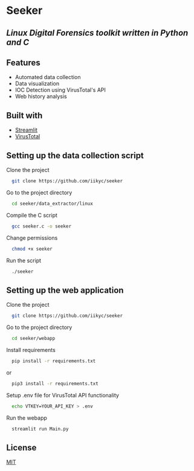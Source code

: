 # Seeker
## _Linux Digital Forensics toolkit written in Python and C_

## Features

- Automated data collection
- Data visualization
- IOC Detection using VirusTotal's API
- Web history analysis

## Built with

- [Streamlit](https://streamlit.io)
- [VirusTotal](http://virustotal.com)


## Setting up the data collection script

Clone the project

```bash
  git clone https://github.com/iikyc/seeker
```

Go to the project directory

```bash
  cd seeker/data_extractor/linux
```

Compile the C script

```bash
  gcc seeker.c -o seeker
```

Change permissions

```bash
  chmod +x seeker
```

Run the script

```bash
  ./seeker
```

## Setting up the web application

Clone the project

```bash
  git clone https://github.com/iikyc/seeker
```

Go to the project directory

```bash
  cd seeker/webapp
```

Install requirements

```bash
  pip install -r requirements.txt
```
or
```bash
  pip3 install -r requirements.txt
```

Setup .env file for VirusTotal API functionality

```bash
  echo VTKEY=YOUR_API_KEY > .env
```

Run the webapp

```bash
  streamlit run Main.py
```

## License
[MIT](https://github.com/iikyc/seeker/blob/master/LICENSE)
